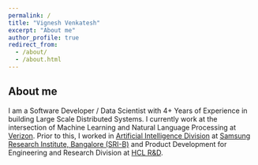 ```yaml
---
permalink: /
title: "Vignesh Venkatesh"
excerpt: "About me"
author_profile: true
redirect_from: 
  - /about/
  - /about.html
---
```

## About me

I am a Software Developer / Data Scientist with 4+ Years of Experience in building Large Scale Distributed Systems.
I currently work at the intersection of Machine Learning and Natural Language Processing at [Verizon](https://www.verizon.com/).
Prior to this, I worked in [Artificial Intelligence Division](https://research.samsung.com/artificial-intelligence) at [Samsung Research Institute, Bangalore (SRI-B)](https://research.samsung.com/sri-b) and Product Development for Engineering and Research Division at [HCL R&D](https://www.hcltech.com/engineering-rd-services).


